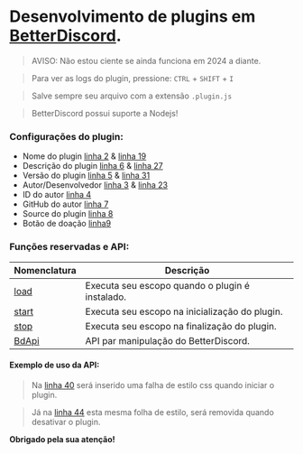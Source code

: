 # Desenvolvimento de plugins em [BetterDiscord](https://github.com/BetterDiscord/Installer/releases/tag/v1.0.0-beta).

> AVISO: Não estou ciente se ainda funciona em 2024 a diante.


> Para ver as logs do plugin, pressione: `CTRL` + `SHIFT` + `I`

> Salve sempre seu arquivo com a extensão `.plugin.js`

> BetterDiscord possui suporte a Nodejs!

### Configurações do plugin:
- Nome do plugin [linha 2](/TemplatePlugin.plugin.js#L2) & [linha 19](/TemplatePlugin.plugin.js#L19)
- Descrição do plugin [linha 6](/TemplatePlugin.plugin.js#L6) & [linha 27](/TemplatePlugin.plugin.js#L27)
- Versão do plugin [linha 5](/TemplatePlugin.plugin.js#L5) & [linha 31](/TemplatePlugin.plugin.js#L31)
- Autor/Desenvolvedor [linha 3](/TemplatePlugin.plugin.js#L3) & [linha 23](/TemplatePlugin.plugin.js#L23)
- ID do autor [linha 4](/TemplatePlugin.plugin.js#L4)
- GitHub do autor [linha 7](/TemplatePlugin.plugin.js#L7)
- Source do plugin [linha 8](/TemplatePlugin.plugin.js#L8)
- Botão de doação [linha9](/TemplatePlugin.plugin.js#L9)

### Funções reservadas e API:

| Nomenclatura | Descrição |
| - | - |
| [load](/TemplatePlugin.plugin.js#L34) | Executa seu escopo quando o plugin é instalado.
| [start](/TemplatePlugin.plugin.js#L38) | Executa seu escopo na inicialização do plugin.
| [stop](/TemplatePlugin.plugin.js#L42) | Executa seu escopo na finalização do plugin.
| [BdApi](/TemplatePlugin.plugin.js#L39) | API par manipulação do BetterDiscord.

#### Exemplo de uso da API:
> Na [linha 40](/TemplatePlugin.plugin.js#L40) será inserido uma falha de estilo css quando iniciar o plugin.

> Já na [linha 44](/TemplatePlugin.plugin.js#L44) esta mesma folha de estilo, será removida quando desativar o plugin. 

**Obrigado pela sua atenção!**
